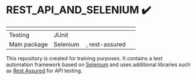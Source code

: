 # REST_API_AND_SELENIUM :heavy_check_mark:
<table>
<thead>
<tr>
<th></th>
<th></th>
</tr>
</thead>
<tbody>
<tr>
<td>Testing</td>
<td>JUnit <img src="https://junit.org/junit5/assets/img/junit5-logo.png" width="16" height="16"></td>
</tr>
<tr>
<td>Main package</td>
<td>Selenium <img src="https://encrypted-tbn0.gstatic.com/images?q=tbn:ANd9GcQUXu8NnBJh1xU1MUXTNbs4ElxdVwGb2hsA-w&s" width="15" height="15">, rest-assured <img src="https://avatars.githubusercontent.com/u/19369327?s=48&v=4" width="15" height="15" alt=""></td>
</tr>
<tr>

</tr>
</tbody>
</table>
This repository is created for training purposes. It contains a test automation framework based on <a href="https://www.selenium.dev/">Selenium</a> and uses additional libraries such as <a href="https://rest-assured.io/">Rest Assured</a> for API testing.
